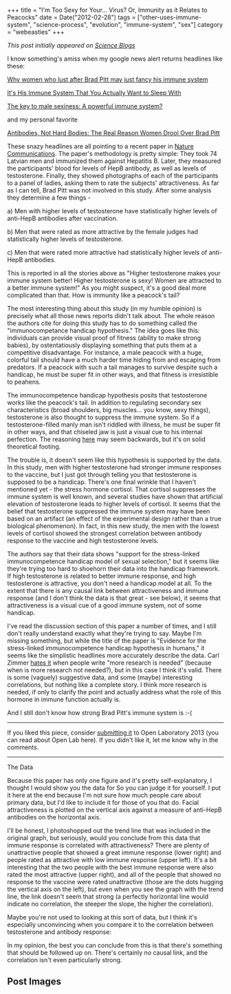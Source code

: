 +++
title = "I'm Too Sexy for Your... Virus? Or, Immunity as it Relates to Peacocks"
date = Date("2012-02-28")
tags = ["other-uses-immune-system", "science-process", "evolution", "immune-system", "sex"]
category = "webeasties"
+++

_This post initially appeared on [Science Blogs](http://scienceblogs.com/webeasties)_

I know something's amiss when my google news alert returns headlines like these:

[Why women who lust after Brad Pitt may just fancy his immune system](http://www.dailymail.co.uk/sciencetech/article-2105507/Why-women-lust-Brad-Pitt-just-fancy-immune-system.html?ito=feeds-newsxml)

[It's His Immune System That You Actually Want to Sleep With](http://jezebel.com/5887562/its-his-immune-system-that-you-actually-want-to-sleep-with)

[The key to male sexiness: A powerful immune system?](http://theweek.com/article/index/224843/the-key-to-male-sexiness-a-powerful-immune-system)

and my personal favorite

[Antibodies, Not Hard Bodies: The Real Reason Women Drool Over Brad Pitt](http://www.livescience.com/18568-immune-system-male-attractiveness.html)

These snazy headlines are all pointing to a recent paper in [Nature Communications](http://www.nature.com/ncomms/journal/v3/n2/full/ncomms1696.html). The paper's methodology is pretty simple: They took 74 Latvian men and immunized them against Hepatitis B. Later, they measured the participants' blood for levels of HepB antibody, as well as levels of testosterone. Finally, they showed photographs of each of the participants to a panel of ladies, asking them to rate the subjects' attractiveness. As far as I can tell, Brad Pitt was not involved in this study. 
After some analysis they determine a few things -

a) Men with higher levels of testosterone have statistically higher levels of anti-HepB antibodies after vaccination.

b) Men that were rated as more attractive by the female judges had statistically higher levels of testosterone.

c) Men that were rated more attractive had statistically higher levels of anti-HepB antibodies.

This is reported in all the stories above as "Higher testosterone makes your immune system better! Higher testosterone is sexy! Women are attracted to a better immune system!" As you might suspect, it's a good deal more complicated than that. 
How is immunity like a peacock's tail?

The most interesting thing about this study (in my humble opinion) is precisely what all those news reports didn't talk about. The whole reason the authors cite for doing this study has to do something called the "immunocompetance handicap hypothesis." The idea goes like this: individuals can provide visual proof of fitness (ability to make strong babies), by ostentatiously displaying something that puts them at a competitive disadvantage. For instance, a male peacock with a huge, colorful tail should have a much harder time hiding from and escaping from predators. If a peacock with such a tail manages to survive despite such a handicap, he must be super fit in other ways, and that fitness is irresistible to peahens.

The immunocompetence handicap hypothesis posits that testosterone works like the peacock's tail. In addition to regulating secondary sex characteristics (broad shoulders, big muscles... you know, sexy things), testosterone is also thought to suppress the immune system. So if a testosterone-filled manly man isn't riddled with illness, he must be super fit in other ways, and that chiseled jaw is just a visual cue to his internal perfection. The reasoning [here](http://blogs.scientificamerican.com/network-central/2012/02/27/open-laboratory-2013-submissions-form-is-now-open/) may seem backwards, but it's on solid theoretical footing.

The trouble is, it doesn't seem like this hypothesis is supported by the data. In this study, men with higher testosterone had stronger immune responses to the vaccine, but I just got through telling you that testosterone is supposed to be a handicap. There's one final wrinkle that I haven't mentioned yet - the stress hormone cortisol. That cortisol suppresses the immune system is well known, and several studies have shown that artificial elevation of testosterone leads to higher levels of cortisol. It seems that the belief that testosterone suppressed the immune system may have been based on an artifact (an effect of the experimental design rather than a true biological phenomenon). In fact, in this new study, the men with the lowest levels of cortisol showed the strongest correlation between antibody response to the vaccine and high testosterone levels.

The authors say that their data shows "support for the stress-linked immunocompetence handicap model of sexual selection," but it seems like they're trying too hard to shoehorn their data into the handicap framework. If high testosterone is related to better immune response, and high testosterone is attractive, you don't need a handicap model at all. To the extent that there is any causal link between attractiveness and immune response (and I don't think the data is that great - see below), it seems that attractiveness is a visual cue of a good immune system, not of some handicap.

I've read the discussion section of this paper a number of times, and I still don't really understand exactly what they're trying to say. Maybe I'm missing something, but while the title of the paper is "Evidence for the stress-linked immunocompetence handicap hypothesis in humans," it seems like the simplistic headlines more accurately describe the data. Carl Zimmer [hates it](http://blogs.discovermagazine.com/loom/2009/11/30/the-index-of-banned-words-the-continually-updated-edition/) when people write "more research is needed" (because when is more research not needed?), but in this case I think it's valid. There is some (vaguely) suggestive data, and some (maybe) interesting correlations, but nothing like a complete story. I think more research is needed, if only to clarify the point and actually address what the role of this hormone in immune function actually is.

And I still don't know how strong Brad Pitt's immune system is :-(

-----------

If you liked this piece, consider [submitting it](https://openlab.wufoo.com/forms/submission-form/) to Open Laboratory 2013 (you can read about Open Lab here). If you didn't like it, let me know why in the comments.

-----------

The Data

Because this paper has only one figure and it's pretty self-explanatory, I thought I would show you the data for So you can judge it for yourself. I put it here at the end because I'm not sure how much people care about primary data, but I'd like to include it for those of you that do. 
Facial attractiveness is plotted on the vertical axis against a measure of anti-HepB antibodies on the horizontal axis.

I'll be honest, I photoshopped out the trend line that was included in the original graph, but seriously, would you conclude from this data that immune response is correlated with attractiveness? There are plenty of unattractive people that showed a great immune response (lower right) and people rated as attractive with low immune response (upper left). It's a bit interesting that the two people with the best immune response were also rated the most attractive (upper right), and all of the people that showed no response to the vaccine were rated unattractive (those are the dots hugging the vertical axis on the left), but even when you see the graph with the trend line, the link doesn't seem that strong (a perfectly horizontal line would indicate no correlation, the steeper the slope, the higher the correlation).

Maybe you're not used to looking at this sort of data, but I think it's especially unconvincing when you compare it to the correlation between testosterone and antibody response:

In my opinion, the best you can conclude from this is that there's something that should be followed up on. There's certainly no causal link, and the correlation isn't even particularly strong.

      
  

 ## Post Images


